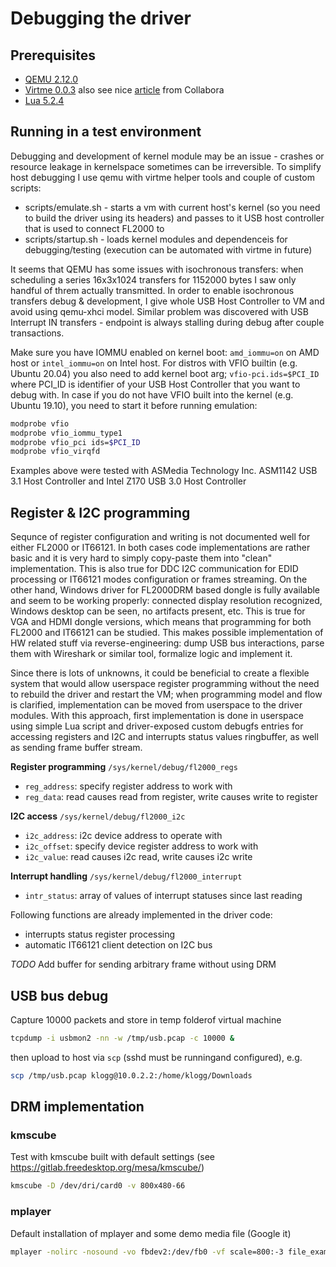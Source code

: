# Debugging the driver

## Prerequisites
 * [QEMU 2.12.0](https://www.qemu.org/download/)
 * [Virtme 0.0.3](https://github.com/amluto/virtme) also see nice [article](https://www.collabora.com/news-and-blog/blog/2018/09/18/virtme-the-kernel-developers-best-friend/) from Collabora
 * [Lua 5.2.4](https://www.lua.org/download.html)

## Running in a test environment
Debugging and development of kernel module may be an issue - crashes or resource leakage in kernelspace sometimes can be irreversible. To simplify host debugging I use qemu with virtme helper tools and couple of custom scripts:
 * scripts/emulate.sh - starts a vm with current host's kernel (so you need to build the driver using its headers) and passes to it USB host controller that is used to connect FL2000 to
 * scripts/startup.sh - loads kernel modules and dependenceis for debugging/testing (execution can be automated with virtme in future)

It seems that QEMU has some issues with isochronous transfers: when scheduling a series 16x3x1024 transfers for 1152000 bytes I saw only handful of threm actually transmitted. In order to enable isochronous transfers debug & development, I give whole USB Host Controller to VM and avoid using qemu-xhci model. Similar problem was discovered with USB Interrupt IN transfers - endpoint is always stalling during debug after couple transactions.

Make sure you have IOMMU enabled on kernel boot: `amd_iommu=on` on AMD host or `intel_iommu=on` on Intel host. For distros with VFIO builtin (e.g. Ubuntu 20.04) you also need to add kernel boot arg; `vfio-pci.ids=$PCI_ID` where PCI_ID is identifier of your USB Host Controller that you want to debug with. In case if you do not have VFIO built into the kernel (e.g. Ubuntu 19.10), you need to start it before running emulation:<br>
```bash
modprobe vfio
modprobe vfio_iommu_type1
modprobe vfio_pci ids=$PCI_ID
modprobe vfio_virqfd
```

Examples above were tested with ASMedia Technology Inc. ASM1142 USB 3.1 Host Controller and Intel Z170 USB 3.0 Host Controller

## Register & I2C programming
Sequnce of register configuration and writing is not documented well for either FL2000 or IT66121. In both cases code implementations are rather basic and it is very hard to simply copy-paste them into "clean" implementation. This is also true for DDC I2C communication for EDID processing or IT66121 modes configuration or frames streaming. On the other hand, Windows driver for FL2000DRM based dongle is fully available and seem to be working properly: connected display resolution recognized, Windows desktop can be seen, no artifacts present, etc. This is true for VGA and HDMI dongle versions, which means that programming for both FL2000 and IT66121 can be studied. This makes possible implementation of HW related stuff via reverse-engineering: dump USB bus interactions, parse them with Wireshark or similar tool, formalize logic and implement it.

Since there is lots of unknowns, it could be beneficial to create a flexible system that would allow userspace register programming without the need to rebuild the driver and restart the VM; when programming model and flow is clarified, implementation can be moved from userspace to the driver modules. With this approach, first implementation is done in userspace using simple Lua script and driver-exposed custom debugfs entries for accessing registers and I2C and interrupts status values ringbuffer, as well as sending frame buffer stream.

**Register programming** `/sys/kernel/debug/fl2000_regs`
- `reg_address`: specify register address to work with
- `reg_data`: read causes read from register, write causes write to register

**I2C access** `/sys/kernel/debug/fl2000_i2c`
- `i2c_address`: i2c device address to operate with
- `i2c_offset`: specify device register address to work with
- `i2c_value`: read causes i2c read, write causes i2c write

**Interrupt handling** `/sys/kernel/debug/fl2000_interrupt`
- `intr_status`: array of values of interrupt statuses since last reading

Following functions are already implemented in the driver code:
* interrupts status register processing
* automatic IT66121 client detection on I2C bus

*TODO* Add buffer for sending arbitrary frame without using DRM

## USB bus debug
Capture 10000 packets and store in temp folderof virtual machine
```bash
tcpdump -i usbmon2 -nn -w /tmp/usb.pcap -c 10000 &
```
then upload to host via `scp` (sshd must be runningand configured), e.g.
```bash
scp /tmp/usb.pcap klogg@10.0.2.2:/home/klogg/Downloads
```

## DRM implementation

### kmscube
Test with kmscube built with default settings (see https://gitlab.freedesktop.org/mesa/kmscube/)
```bash
kmscube -D /dev/dri/card0 -v 800x480-66
```

### mplayer
Default installation of mplayer and some demo media file (Google it)
```bash
mplayer -nolirc -nosound -vo fbdev2:/dev/fb0 -vf scale=800:-3 file_example_MP4_640_3MG.mp4
```
